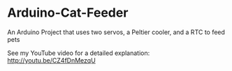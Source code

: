 Arduino-Cat-Feeder
==================

An Arduino Project that uses two servos, a Peltier cooler, and a RTC to feed pets

See my YouTube video for a detailed explanation: http://youtu.be/CZ4fDnMezqU

